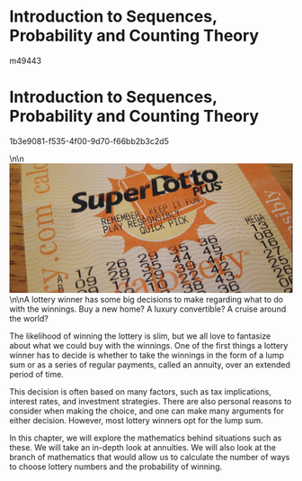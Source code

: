 Introduction to Sequences, Probability and Counting Theory
==========================================================

  m49443
  
Introduction to Sequences, Probability and Counting Theory
==========================================================

  
  1b3e9081-f535-4f00-9d70-f66bb2b3c2d5

\n\n![(credit: Robert Couse-Baker, Flickr.)](../../media/CNX_Precalc_Figure_11_00_001F.jpg)\n\nA lottery winner has some big decisions to make regarding what to do with the winnings. Buy a new home? A luxury convertible? A cruise around the world?

The likelihood of winning the lottery is slim, but we all love to fantasize about what we could buy with the winnings. One of the first things a lottery winner has to decide is whether to take the winnings in the form of a lump sum or as a series of regular payments, called an annuity, over an extended period of time.
 

This decision is often based on many factors, such as tax implications, interest rates, and investment strategies. There are also personal reasons to consider when making the choice, and one can make many arguments for either decision. However, most lottery winners opt for the lump sum.

In this chapter, we will explore the mathematics behind situations such as these. We will take an in-depth look at annuities. We will also look at the branch of mathematics that would allow us to calculate the number of ways to choose lottery numbers and the probability of winning.
